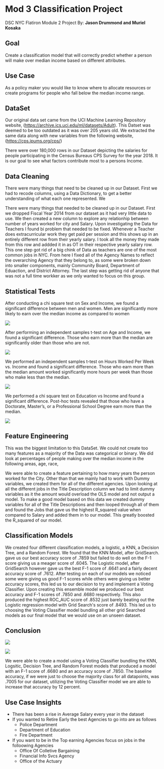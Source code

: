 # Mod 3 Classification Project

DSC NYC Flatiron Module 2 Project
By: **Jason Drummond and Muriel Kosaka**

## Goal

Create a classification model that will correctly predict whether a person will make over median income based on different attributes.

## Use Case

As a policy maker you would like to know where to allocate resources or create programs for people who fall below the median income range.

## DataSet

Our original data set came from the UCI Machine Learning Repository website, (https://archive.ics.uci.edu/ml/datasets/Adult). This Datset was deemed to be too 
outdated as it was over 205 years old. We extracted the same data along with new variables from the following website, (https://cps.ipums.org/cps/) 

There were over 180,000 rows in our Dataset depicting the salaries for people participating in the Census Bureaus CPS Survey for the year 2018. It is our goal to 
see what factors contribute most to a persons Income.



## Data Cleaning

There were many things that need to be cleaned up in our Dataset. First we had to recode columns, using a Data Dictionary, to get a better understanding of what each one represented. We

There were many things that needed to be cleaned up in our Dataset. First we dropped Fiscal Year 2014 from our dataset as it had very little data to use. We then created a new column to explore any relationhip between number of years worked for city and Salary. Upon investigating the Data for Teachers I found bi problem that needed to be fixed. Whenever a Teacher does extracurricular work they get paid per session and this shows up in an entirely different row from their yearly salary. I took all the money they made from this row and addded it in as OT in their respective yearly salary row. This one step got rid of a big chink of Data as teachers are one of the most common jobs in NYC. From here I fixed all of the Agency Names to reflect the overarching Agency that they belong to, as some were broken down into smaller components, mainly Community Board, Department of Eduaction, and District Attorney. The last step was getting rid of anyone that was not a full time workker as we only wanted to focus on this group.

## Statistical Tests

After conducting a chi square test on Sex and Income, we found a significant difference between men and women. Men are significantly more likely to earn over the 
median income as compared to women

![](Sex_v_Income.png)

After performing an independent samples t-test on Age and Income, we found a significant difference. Those who earn more than the median are significantly older 
than those who are not.

![](Age_v_Income.png)

We performed an independent samples t-test on Hours Worked Per Week vs. Income and found a significant difference. Those who earn more than the median amount 
worked significantly more hours per week than those who make less than the median.

![](Hrs_v_Income.png)

We performed a chi square test on Education vs Income and found a significant difference. Post-hoc tests revealed that those who have a Doctorate, Master’s, or a 
Professional School Degree earn more than the median.

![](Educ_v_Income.png)

## Feature Engineering

This was the biggest limitation to this DataSet. We could not create too many features as a majority of the Data was categorical or binary. We did look at percentages of people making over the median income in the following areas, age, race, 


We were able to create a feature pertaining to how many years the person worked for the City. Other than that we mainly had to work with Dummy variables, we created them for all of the different agencies. Upon looking at all the different jobs in the Title Description column we had to limit dummy variables as it the amount would overload the OLS model and not output a model. To make a good model based on this data we created dummy variables for all of the Title Descriptions and then looped through all of them and found the Jobs that gave us the highest R_squared value when compared to Salary and added them in to our model. This greatly boosted the R_squared of our model.

## Classification Models

We created four different classification models, a logistic, a KNN, a Decision Tree, and a Random Forest. We found that the KNN Model, after GridSearch. gave us our best accuracy score of .7859 but failed to do well on the F-1 score giving us a meager score of .6045. The Logistic model, after GridSearch however gave us the best F-1 score of .6641 and a fairly decent accuracy score of .7612. After testing on each of our models we noticed some were giving us good F-1 scores while others were giving us better accuracy scores, this led us to our decision to try and implement a Voting Classifier. Upon creating this ensemble model we produced our best accuracy and F-1 scores of .7850 and .6680 respectively. This also produced the highest ROC_AUC score of .8532 just barely beating out the Logistic regression model with Grid Search's score of .8493. This led us to choosing the Voting Classifier model bundling all other grid Searched models as our final model that we would use on an unseen dataset.

## Conclusion
 
![](ROC_Final.png)

![](confusin_matrix.png)

We were able to create a model using a Voting Classifier bundling the KNN, Logsitic, Decision Tree, and Random Forest models that produced a model with an F-1 score of .6680 and an accuracy score of .7850. The baseline accuracy, if we were just to choose the majority class for all datapoints, was .7005 for our dataset, utilizing the Voting Classifier model we are able to increase that accuracy by 12 percent.

## Use Case Insights

* There has been a rise in Average Salary every year in the dataset 
* If you wanted to Retire Early the best Agencies to go into are as follows
  * Police Department
  * Department of Education
  * Fire Department
* If you want to be in the Top earning Agencies focus on jobs in the folloowing Agencies
  * Office Of Colletive Bargaining
  * Financial Info Svcs Agency
  * Office of the Actuary
